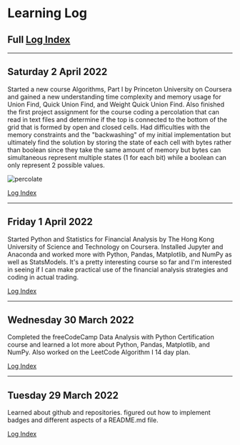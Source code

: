 # Learning Log

[Log Index]: https://github.com/allegoricalJest/Skills-Development-Tracker/blob/Skills-Development-Tracker/log-index.md

## Full [Log Index]

----------------------------------------------------------

## Saturday 2 April 2022

Started a new course Algorithms, Part I by Princeton University on Coursera and gained a new understanding time complexity and memory usage for Union Find, Quick Union Find, and Weight Quick Union Find. Also finished the first project assignment for the course coding a percolation that can read in text files and determine if the top is connected to the bottom of the grid that is formed by open and closed cells. Had difficulties with the memory constraints and the "backwashing" of my initial implementation but ultimately find the solution by storing the state of each cell with bytes rather than boolean since they take the same amount of memory but bytes can simultaneous represent multiple states (1 for each bit) while a boolean can only represent 2 possible values.

![percolate](../assets/greeting57.png "Greeting57")

[Log Index]

----------------------------------------------------------

## Friday 1 April 2022

Started Python and Statistics for Financial Analysis by The Hong Kong University of Science and Technology on Coursera. Installed Jupyter and Anaconda and worked more with Python, Pandas, Matplotlib, and NumPy as well as StatsModels. It's a pretty interesting course so far and I'm interested in seeing if I can make practical use of the financial analysis strategies and coding in actual trading.

[Log Index]

----------------------------------------------------------

## Wednesday 30 March 2022

Completed the freeCodeCamp Data Analysis with Python Certification course and learned a lot more about Python, Pandas, Matplotlib, and NumPy. Also worked on the LeetCode Algorithm I 14 day plan.

[Log Index]

----------------------------------------------------------

## Tuesday 29 March 2022

Learned about github and repositories. figured out how to implement badges and different aspects of a README.md file.

[Log Index]

